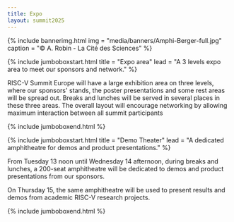 ```yaml
---
title: Expo
layout: summit2025
---
```


{% include bannerimg.html 
    img = "media/banners/Amphi-Berger-full.jpg"
    caption = "&copy; A. Robin - La Cité des Sciences"
%}

{% include jumboboxstart.html 
    title = "Expo area"
    lead = "A 3 levels expo area to meet our sponsors and network."
%}

RISC-V Summit Europe will have a large exhibition area on three
levels, where our sponsors' stands, the poster presentations and some
rest areas will be spread out. Breaks and lunches will be served in
several places in these three areas.  The overall layout will
encourage networking by allowing maximum interaction between all
summit participants

{% include jumboboxend.html %}

{% include jumboboxstart.html 
    title = "Demo Theater"
    lead = "A dedicated amphitheatre for demos and product presentations."
%}

From Tuesday 13 noon until Wednesday 14 afternoon, during breaks and
lunches, a 200-seat amphitheatre will be dedicated to demos and
product presentations from our sponsors.

On Thursday 15, the same amphitheatre will be used to present results
and demos from academic RISC-V research projects.

{% include jumboboxend.html %}
